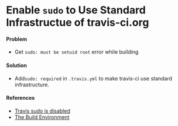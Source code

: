 # Enable `sudo` to Use Standard Infrastructue of travis-ci.org

#### Problem
* Get `sudo: must be setuid root` error while building

#### Solution
* Add`sudo: required` in `.travis.yml` to make travis-ci use standard infrastructure.

#### References
* [Travis sudo is disabled](http://stackoverflow.com/questions/26299552/travis-sudo-is-disabled)
* [The Build Environment](https://docs.travis-ci.com/user/ci-environment/)
